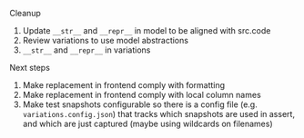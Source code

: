 Cleanup

1. Update `__str__` and `__repr__` in model to be aligned with src.code
2. Review variations to use model abstractions
3. `__str__` and `__repr__` in variations

Next steps

1. Make replacement in frontend comply with formatting
2. Make replacement in frontend comply with local column names
3. Make test snapshots configurable so there is a config file (e.g. `variations.config.json`) that tracks which
   snapshots are used in assert, and which are just captured (maybe using wildcards on filenames)
